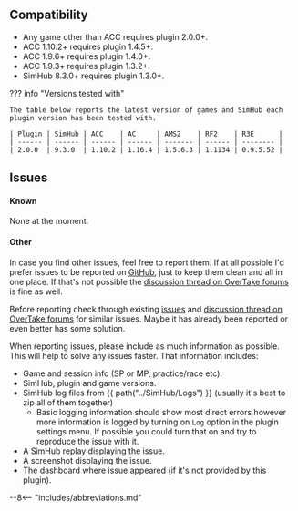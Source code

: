 ## Compatibility

* Any game other than ACC requires plugin 2.0.0+.
* ACC 1.10.2+ requires plugin 1.4.5+. 
* ACC 1.9.6+ requires plugin 1.4.0+.
* ACC 1.9.3+ requires plugin 1.3.2+.
* SimHub 8.3.0+ requires plugin 1.3.0+.

??? info "Versions tested with"

    The table below reports the latest version of games and SimHub each plugin version has been tested with.

    | Plugin | SimHub | ACC    | AC     | AMS2    | RF2    | R3E      |
    | ------ | ------ | ------ | ------ | ------- | ------ | -------- |
    | 2.0.0  | 9.3.0  | 1.10.2 | 1.16.4 | 1.5.6.3 | 1.1134 | 0.9.5.52 |


## Issues

#### Known

None at the moment.

#### Other

In case you find other issues, feel free to report them. 
If at all possible I'd prefer issues to be reported on [GitHub], just to keep them clean and all in one place. 
If that's not possible the [discussion thread on OverTake forums] is fine as well.

Before reporting check through existing [issues] and [discussion thread on OverTake forums] for similar issues.
Maybe it has already been reported or even better has some solution.

When reporting issues, please include as much information as possible. 
This will help to solve any issues faster. 
That information includes:

* Game and session info (SP or MP, practice/race etc).
* SimHub, plugin and game versions.
* SimHub log files from {{ path("../SimHub/Logs") }} (usually it's best to zip all of them together)
    * Basic logging information should show most direct errors 
      however more information is logged by turning on `Log` option in the plugin settings menu. 
      If possible you could turn that on and try to reproduce the issue with it.
* A SimHub replay displaying the issue.
* A screenshot displaying the issue.
* The dashboard where issue appeared (if it's not provided by this plugin).


[GitHub]: https://github.com/kaiusl/KLPlugins.DynLeaderboards/issues
[issues]: https://github.com/kaiusl/KLPlugins.DynLeaderboards/issues
[discussion thread on OverTake forums]: https://www.overtake.gg/threads/acc-simhub-dynamic-leaderboards-plugin.229921/

--8<-- "includes/abbreviations.md"